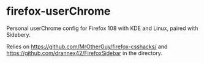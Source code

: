 # firefox-userChrome

Personal userChrome config for Firefox 108 with KDE and Linux, paired with Sidebery.

Relies on
https://github.com/MrOtherGuy/firefox-csshacks/ and
https://github.com/drannex42/FirefoxSidebar
in the directory.
